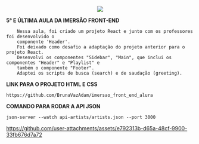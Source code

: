 <p align="center">
   <img src="http://img.shields.io/static/v1?label=STATUS&message=CONCLUIDO&color=RED&style=for-the-badge" #vitrinedev/>
</p>

**5° E ÚLTIMA AULA DA IMERSÃO FRONT-END**

        Nessa aula, foi criado um projeto React e junto com os professores foi desenvolvido o 
        componente 'Header'. 
        Foi deixado como desafio a adaptação do projeto anterior para o projeto React.
        Desenvolvi os componentes "Sidebar", "Main", que inclui os componentes "Header" e "Playlist" e
        também o componente "Footer".
        Adaptei os scripts de busca (search) e de saudação (greeting).



**LINK PARA O PROJETO HTML E CSS**

`https://github.com/BrunaVazAdam/imersao_front_end_alura`

**COMANDO PARA RODAR A API JSON**

`json-server --watch api-artists/artists.json --port 3000` 

https://github.com/user-attachments/assets/e792313b-d65a-48cf-9900-33fb676d7a72



